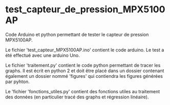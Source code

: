 # test_capteur_de_pression_MPX5100AP
Code Arduino et python permettant de tester le capteur de pression MPX5100AP.

Le fichier 'test_capteur_MPX5100AP.ino' contient le code arduino. Le test a été effectué avec une arduino Uno.

Le fichier 'traitement.py' contient le code python permettant de tracer les graphs.
Il est écrit en python 2 et doit être placé dans un dossier contenant également un dossier nommé 'figures' qui contiendra les figures générées par pyhton.

Le 'fichier 'fonctions_utiles.py' contient des fonctions utiles au traitement des données (en particulier tracé des graphs et régression linéaire).
